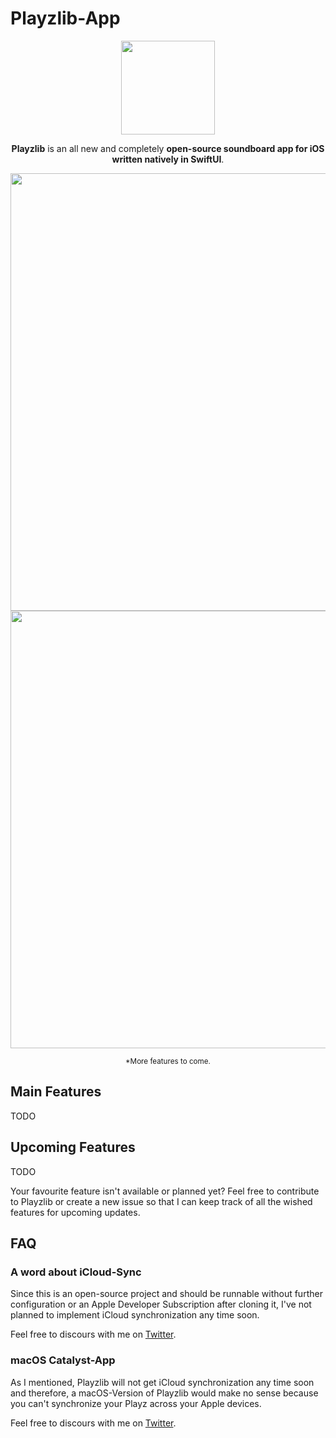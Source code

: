 # Playzlib-App

<p align="center">
  <img width="150px" height="150px" src="https://imgur.com/i3G6xae.png"/>
</p>

<p align="center">
  <strong>Playzlib</strong> is an all new and completely <strong>open-source soundboard app for iOS written natively in SwiftUI</strong>.
</p>

<p align="center">
  <img src="https://imgur.com/7BJHEsI.png" height="700">
  <img src="https://imgur.com/O4ycu22.png" height="700">
</p>

<p align="center">
  <sup>*More features to come.</sup>
</p>

## Main Features
TODO

## Upcoming Features
TODO

Your favourite feature isn't available or planned yet?
Feel free to contribute to Playzlib or create a new issue so that I can keep track of all the wished features for upcoming updates.

## FAQ

### A word about iCloud-Sync
Since this is an open-source project and should be runnable without further configuration or an Apple Developer Subscription after cloning it, I've not planned to implement iCloud synchronization any time soon.

Feel free to discours with me on [Twitter](https://twitter.com/LaurensKDev).

### macOS Catalyst-App
As I mentioned, Playzlib will not get iCloud synchronization any time soon and therefore, a macOS-Version of Playzlib would make no sense because you can't synchronize your Playz across your Apple devices.

Feel free to discours with me on [Twitter](https://twitter.com/LaurensKDev).
